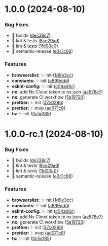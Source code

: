 # 1.0.0 (2024-08-10)

### Bug Fixes

- :bug: builds ([de338c7](https://github.com/akhenda/nx-starter/commit/de338c72118da83e896088f741b91353533d4a07))
- :bug: lint & tests ([8ce29ad](https://github.com/akhenda/nx-starter/commit/8ce29ad9144a637f99ba180777c4aa019681886a))
- :bug: lint & tests ([1fd00c0](https://github.com/akhenda/nx-starter/commit/1fd00c0b2d1dd80a768e77df238a7f3e9d34b781))
- :bug: semantic-release ([e3c1c66](https://github.com/akhenda/nx-starter/commit/e3c1c662e8ad2715be5a2ff81d7902a8b6dc621b))

### Features

- **browserslist:** :sparkles: init ([1d9e3cc](https://github.com/akhenda/nx-starter/commit/1d9e3cca41fd55a93fa52483a17ffe66918a3094))
- **constants:** :sparkles: init ([a899ddd](https://github.com/akhenda/nx-starter/commit/a899ddd7bbdb4d3569372e5f6bfb562920c81a75))
- **eslint-config:** :sparkles: init ([c04ad6c](https://github.com/akhenda/nx-starter/commit/c04ad6c57bd1a59aa5921426cd2bb2ac70c6f714))
- **nx:** add Nx Cloud token to nx.json ([aa578e7](https://github.com/akhenda/nx-starter/commit/aa578e7e7f352d980da6540e0f12c8e069968a35))
- **nx:** generate CI workflow ([5a19720](https://github.com/akhenda/nx-starter/commit/5a19720a995b1e45087192d38df64b35cb5e6e80))
- **prettier:** :sparkles: init ([37c029b](https://github.com/akhenda/nx-starter/commit/37c029bea994a02436b39ab32cc42c5a44d419c5))
- **prettier:** :sparkles: mvp ([ad071c8](https://github.com/akhenda/nx-starter/commit/ad071c8b8a8a25310e489fb0c29d02a2bcbf798a))
- **ts:** :sparkles: init ([0c5d185](https://github.com/akhenda/nx-starter/commit/0c5d1852c5738c815ae318abe4d2cfc4b788a174))

# 1.0.0-rc.1 (2024-08-10)

### Bug Fixes

- :bug: builds ([de338c7](https://github.com/akhenda/nx-starter/commit/de338c72118da83e896088f741b91353533d4a07))
- :bug: lint & tests ([8ce29ad](https://github.com/akhenda/nx-starter/commit/8ce29ad9144a637f99ba180777c4aa019681886a))
- :bug: lint & tests ([1fd00c0](https://github.com/akhenda/nx-starter/commit/1fd00c0b2d1dd80a768e77df238a7f3e9d34b781))
- :bug: semantic-release ([e3c1c66](https://github.com/akhenda/nx-starter/commit/e3c1c662e8ad2715be5a2ff81d7902a8b6dc621b))

### Features

- **browserslist:** :sparkles: init ([1d9e3cc](https://github.com/akhenda/nx-starter/commit/1d9e3cca41fd55a93fa52483a17ffe66918a3094))
- **constants:** :sparkles: init ([a899ddd](https://github.com/akhenda/nx-starter/commit/a899ddd7bbdb4d3569372e5f6bfb562920c81a75))
- **eslint-config:** :sparkles: init ([c04ad6c](https://github.com/akhenda/nx-starter/commit/c04ad6c57bd1a59aa5921426cd2bb2ac70c6f714))
- **nx:** add Nx Cloud token to nx.json ([aa578e7](https://github.com/akhenda/nx-starter/commit/aa578e7e7f352d980da6540e0f12c8e069968a35))
- **nx:** generate CI workflow ([5a19720](https://github.com/akhenda/nx-starter/commit/5a19720a995b1e45087192d38df64b35cb5e6e80))
- **prettier:** :sparkles: init ([37c029b](https://github.com/akhenda/nx-starter/commit/37c029bea994a02436b39ab32cc42c5a44d419c5))
- **prettier:** :sparkles: mvp ([ad071c8](https://github.com/akhenda/nx-starter/commit/ad071c8b8a8a25310e489fb0c29d02a2bcbf798a))
- **ts:** :sparkles: init ([0c5d185](https://github.com/akhenda/nx-starter/commit/0c5d1852c5738c815ae318abe4d2cfc4b788a174))
